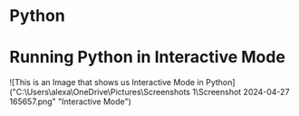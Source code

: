 # Python
 
# Running Python in Interactive Mode
![This is an Image that shows us Interactive Mode in Python]("C:\Users\alexa\OneDrive\Pictures\Screenshots 1\Screenshot 2024-04-27 165657.png" "Interactive Mode")